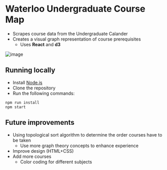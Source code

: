 # Waterloo Undergraduate Course Map

- Scrapes course data from the Undergraduate Calander
- Creates a visual graph representation of course prerequisites
  - Uses **React** and **d3**

![image](https://github.com/z4ab/course-map/assets/55454625/bd11c59e-ea9b-4862-940b-c43cc180cfcd)


## Running locally

- Install [Node.js](https://nodejs.org/en)
- Clone the repository 
- Run the following commands:

```
npm run install
npm start
```

## Future improvements

- Using topological sort algorithm to determine the order courses have to be taken
  - Use more graph theory concepts to enhance experience
- Improve design (HTML+CSS)
- Add more courses
  - Color coding for different subjects
